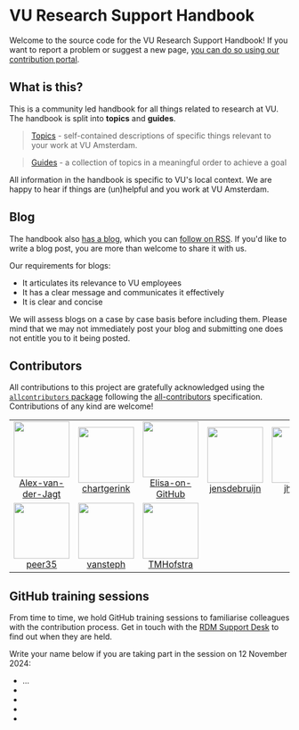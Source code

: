 # VU Research Support Handbook

Welcome to the source code for the VU Research Support Handbook! If you want to report a problem or suggest a new page, [you can do so using our contribution portal](https://ez-github-contributor.netlify.app/).

## What is this?

This is a community led handbook for all things related to research at VU. The handbook is split into **topics** and **guides**. 

> [Topics](https://ubvu.github.io/open-handbook/topics.html) - self-contained descriptions of specific things relevant to your work at VU Amsterdam.

> [Guides](https://ubvu.github.io/open-handbook/guides.html) - a collection of topics in a meaningful order to achieve a goal

All information in the handbook is specific to VU's local context. We are happy to hear if things are (un)helpful and you work at VU Amsterdam. 

## Blog

The handbook also [has a blog](https://ubvu.github.io/open-handbook/blog.html), which you can [follow on RSS](https://ubvu.github.io/open-handbook/blog.xml). If you'd like to write a blog post, you are more than welcome to share it with us.

Our requirements for blogs:

* It articulates its relevance to VU employees
* It has a clear message and communicates it effectively
* It is clear and concise

We will assess blogs on a case by case basis before including them. Please mind that we may not immediately post your blog and submitting one does not entitle you to it being posted.

## Contributors


<!-- ALL-CONTRIBUTORS-LIST:START - Do not remove or modify this section -->
<!-- prettier-ignore-start -->
<!-- markdownlint-disable -->

All contributions to this project are gratefully acknowledged using the [`allcontributors` package](https://github.com/ropenscilabs/allcontributors) following the [all-contributors](https://allcontributors.org) specification. Contributions of any kind are welcome!

<table>

<tr>
<td align="center">
<a href="https://github.com/Alex-van-der-Jagt">
<img src="https://avatars.githubusercontent.com/u/107620785?v=4" width="100px;" alt=""/>
</a><br>
<a href="https://github.com/ubvu/open-handbook/commits?author=Alex-van-der-Jagt">Alex-van-der-Jagt</a>
</td>
<td align="center">
<a href="https://github.com/chartgerink">
<img src="https://avatars.githubusercontent.com/u/2946344?v=4" width="100px;" alt=""/>
</a><br>
<a href="https://github.com/ubvu/open-handbook/commits?author=chartgerink">chartgerink</a>
</td>
<td align="center">
<a href="https://github.com/Elisa-on-GitHub">
<img src="https://avatars.githubusercontent.com/u/78543806?v=4" width="100px;" alt=""/>
</a><br>
<a href="https://github.com/ubvu/open-handbook/commits?author=Elisa-on-GitHub">Elisa-on-GitHub</a>
</td>
<td align="center">
<a href="https://github.com/jensdebruijn">
<img src="https://avatars.githubusercontent.com/u/2176353?v=4" width="100px;" alt=""/>
</a><br>
<a href="https://github.com/ubvu/open-handbook/commits?author=jensdebruijn">jensdebruijn</a>
</td>
<td align="center">
<a href="https://github.com/jhrudey">
<img src="https://avatars.githubusercontent.com/u/35424147?v=4" width="100px;" alt=""/>
</a><br>
<a href="https://github.com/ubvu/open-handbook/commits?author=jhrudey">jhrudey</a>
</td>
<td align="center">
<a href="https://github.com/Jolien-S">
<img src="https://avatars.githubusercontent.com/u/142608800?v=4" width="100px;" alt=""/>
</a><br>
<a href="https://github.com/ubvu/open-handbook/commits?author=Jolien-S">Jolien-S</a>
</td>
<td align="center">
<a href="https://github.com/Karvovskaya">
<img src="https://avatars.githubusercontent.com/u/44666630?v=4" width="100px;" alt=""/>
</a><br>
<a href="https://github.com/ubvu/open-handbook/commits?author=Karvovskaya">Karvovskaya</a>
</td>
</tr>


<tr>
<td align="center">
<a href="https://github.com/peer35">
<img src="https://avatars.githubusercontent.com/u/5236397?v=4" width="100px;" alt=""/>
</a><br>
<a href="https://github.com/ubvu/open-handbook/commits?author=peer35">peer35</a>
</td>
<td align="center">
<a href="https://github.com/vansteph">
<img src="https://avatars.githubusercontent.com/u/102951422?u=01c1b894fd1d9c3d2a40bba6dad86a5475227693&v=4" width="100px;" alt=""/>
</a><br>
<a href="https://github.com/ubvu/open-handbook/commits?author=vansteph">vansteph</a>
</td>
<td align="center">
<a href="https://github.com/TMHofstra">
<img src="https://avatars.githubusercontent.com/u/171931947?u=f595688955917247eb8ec3000262c15654d9528d&v=4" width="100px;" alt=""/>
</a><br>
<a href="https://github.com/ubvu/open-handbook/commits?author=TMHofstra">TMHofstra</a>
</td>
</tr>

</table>

<!-- markdownlint-enable -->
<!-- prettier-ignore-end -->
<!-- ALL-CONTRIBUTORS-LIST:END -->

## GitHub training sessions

From time to time, we hold GitHub training sessions to familiarise colleagues with the contribution process. Get in touch with the [RDM Support Desk](mailto:rdm@vu.nl) to find out when they are held.

Write your name below if you are taking part in the session on 12 November 2024:
- ...
-
-
-
-




